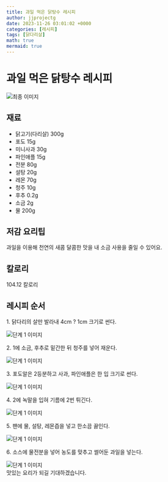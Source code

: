 ```yaml
---
title: 과일 먹은 닭탕수 레시피
author: jjprojectg
date: 2023-11-26 03:01:02 +0000
categories: [레시피]
tags: [닭다리살]
math: true
mermaid: true
---
```

<meta name="og:type" content="website"/>
<meta charset="UTF-8"/>
<div class="header">
  <h1>과일 먹은 닭탕수 레시피</h1>
</div>

<div class="container my-4">
  <div class="row">
    <div class="col-12 col-md-6">
      <div class="recipe-image">
        <img src="http://www.foodsafetykorea.go.kr/uploadimg/20190408/20190408012615_1554697575394.jpg" class="step-image" alt="최종 이미지"/>
      </div>
    </div>
    <div class="col-12 col-md-6">
      <div class="ingredients">
        <h2>재료</h2>
        <ul class="card">
          <li> 닭고기(다리살) 300g </li>
          <li>  포도 15g </li>
          <li>  미니사과 30g </li>
          <li>  파인애플 15g </li>
          <li>  전분 80g </li>
          <li>  설탕 20g </li>
          <li>  레몬 70g </li>
          <li>  청주 10g </li>
          <li>  후추 0.2g </li>
          <li>  소금 2g </li>
          <li>  물 200g </li>
</ul>
      </div>
    </div>
    <div class="col-12 col-md-6">
      <div class="ingredients">
        <h2>저감 요리팁</h2>
        <div class="card"> 
          <p>
            과일을 이용해 천연의 새콤 달콤한 맛을 내 소금 사용을 줄일 수 있어요.
          </p>
        </div>
      </div>
      <div class="ingredients">
        <h2>칼로리</h2>
        <div class="card"> 
          <p>
            104.12 칼로리
          </p>
        </div>
      </div>
    </div>
  </div>

  <h2 class="my-4">레시피 순서</h2>
  <div class="card recipe-card">
    <div class="card-body recipe-step">
      <p class="card-text step-description">1. 닭다리의 살만 발라내 4cm ? 1cm 크기로 썬다.</p>
      <img src="http://www.foodsafetykorea.go.kr/uploadimg/20190408/20190408012702_1554697622088.jpg" alt="단계 1 이미지" class="step-image"/>
    </div>
  </div>
  <div class="card recipe-card">
    <div class="card-body recipe-step">
      <p class="card-text step-description">2. 1에 소금, 후추로 밑간한 뒤 청주를 넣어 재운다.</p>
      <img src="http://www.foodsafetykorea.go.kr/uploadimg/20190408/20190408012732_1554697652820.jpg" alt="단계 1 이미지" class="step-image"/>
    </div>
  </div>
  <div class="card recipe-card">
    <div class="card-body recipe-step">
      <p class="card-text step-description">3. 포도알은 2등분하고 사과, 파인애플은 한 입 크기로 썬다.</p>
      <img src="http://www.foodsafetykorea.go.kr/uploadimg/20190408/20190408012753_1554697673568.jpg" alt="단계 1 이미지" class="step-image"/>
    </div>
  </div>
  <div class="card recipe-card">
    <div class="card-body recipe-step">
      <p class="card-text step-description">4. 2에 녹말을 입혀 기름에 2번 튀긴다.</p>
      <img src="http://www.foodsafetykorea.go.kr/uploadimg/20190408/20190408012811_1554697691704.jpg" alt="단계 1 이미지" class="step-image"/>
    </div>
  </div>
  <div class="card recipe-card">
    <div class="card-body recipe-step">
      <p class="card-text step-description">5. 팬에 물, 설탕, 레몬즙을 넣고 한소끔 끓인다.</p>
      <img src="http://www.foodsafetykorea.go.kr/uploadimg/20190408/20190408012829_1554697709232.jpg" alt="단계 1 이미지" class="step-image"/>
    </div>
  </div>
  <div class="card recipe-card">
    <div class="card-body recipe-step">
      <p class="card-text step-description">6. 소스에 물전분을 넣어 농도를 맞추고 썰어둔 과일을 넣는다.</p>
      <img src="http://www.foodsafetykorea.go.kr/uploadimg/20190408/20190408012844_1554697724213.jpg" alt="단계 1 이미지" class="step-image"/>
    </div>
  </div>

</div>
맛있는 요리가 되길 기대하겠습니다.
